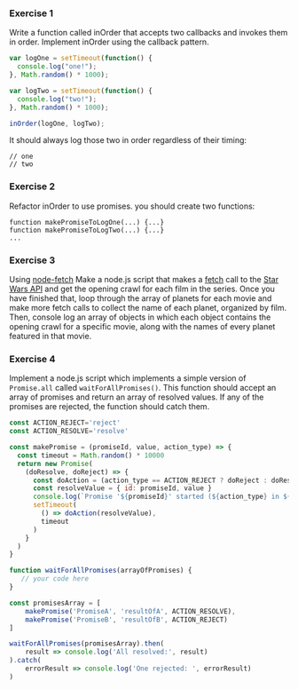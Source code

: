 ### Exercise 1
Write a function called inOrder that accepts two callbacks and invokes them in order. Implement inOrder using the callback pattern.
```javascript
var logOne = setTimeout(function() {
  console.log("one!");
}, Math.random() * 1000);

var logTwo = setTimeout(function() {
  console.log("two!");
}, Math.random() * 1000);

inOrder(logOne, logTwo);
```

It should always log those two in order regardless of their timing:
```
// one
// two
```

### Exercise 2
Refactor inOrder to use promises.
you should create two functions:
```
function makePromiseToLogOne(...) {...}
function makePromiseToLogTwo(...) {...}
...
```




### Exercise 3
Using [node-fetch](https://humanwhocodes.com/snippets/2019/01/nodejs-medium-api-fetch/)
Make a node.js script that makes a [fetch](https://developer.mozilla.org/en-US/docs/Web/API/Fetch_API/Using_Fetch) call to the [Star Wars API](https://swapi.co/) and get the opening crawl for each film in the series. Once you have finished that, loop through the array of planets for each movie and make more fetch calls to collect the name of each planet, organized by film. Then, console log an array of objects in which each object contains the opening crawl for a specific movie, along with the names of every planet featured in that movie.

### Exercise 4
Implement a node.js script which implements a simple version of ```Promise.all``` called ```waitForAllPromises()```. This function should accept an array of promises and return an array of resolved values. If any of the promises are rejected, the function should catch them.
```javascript
const ACTION_REJECT='reject'
const ACTION_RESOLVE='resolve'

const makePromise = (promiseId, value, action_type) => {
  const timeout = Math.random() * 10000
  return new Promise(
    (doResolve, doReject) => {
      const doAction = (action_type == ACTION_REJECT ? doReject : doResolve)
      const resolveValue = { id: promiseId, value }
      console.log(`Promise '${promiseId}' started (${action_type} in ${timeout}ms)`)
      setTimeout(
        () => doAction(resolveValue),
        timeout
      )
    }
  )
}

function waitForAllPromises(arrayOfPromises) {
   // your code here
}

const promisesArray = [
    makePromise('PromiseA', 'resultOfA', ACTION_RESOLVE), 
    makePromise('PromiseB', 'resultOfB', ACTION_REJECT)
]

waitForAllPromises(promisesArray).then(
    result => console.log('All resolved:', result)
).catch(
    errorResult => console.log('One rejected: ', errorResult)
)
```
```
